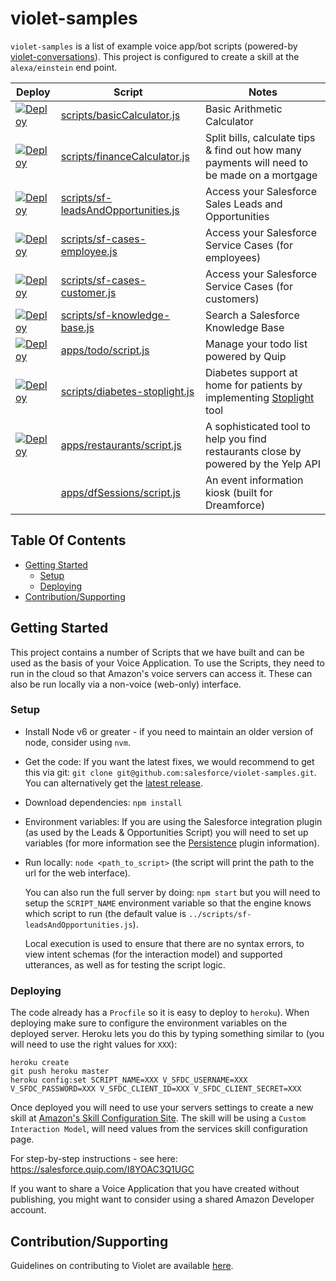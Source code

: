 # violet-samples

`violet-samples` is a list of example voice app/bot scripts (powered-by
  [violet-conversations](https://github.com/salesforce/violet-conversations)). This
project is configured to create a skill at the `alexa/einstein` end point.


| Deploy | Script | Notes |
|---|---|---|
|[![Deploy](https://www.herokucdn.com/deploy/button.svg)](https://heroku.com/deploy?template=https://github.com/salesforce/violet-samples&env[SCRIPT_NAME]=scripts/basicCalculator.js) | [scripts/basicCalculator.js](scripts/basicCalculator.js) | Basic Arithmetic Calculator |
|[![Deploy](https://www.herokucdn.com/deploy/button.svg)](https://heroku.com/deploy?template=https://github.com/salesforce/violet-samples&env[SCRIPT_NAME]=scripts/financeCalculator.js) | [scripts/financeCalculator.js](scripts/financeCalculator.js) | Split bills, calculate tips & find out how many payments will need to be made on a mortgage |
|[![Deploy](https://www.herokucdn.com/deploy/button.svg)](https://heroku.com/deploy?template=https://github.com/salesforce/violet-samples&env[SCRIPT_NAME]=scripts/sf-leadsAndOpportunities.js) | [scripts/sf-leadsAndOpportunities.js](scripts/sf-leadsAndOpportunities.js) | Access your Salesforce Sales Leads and Opportunities |
|[![Deploy](https://www.herokucdn.com/deploy/button.svg)](https://heroku.com/deploy?template=https://github.com/salesforce/violet-samples&env[SCRIPT_NAME]=scripts/sf-cases-employee.js) | [scripts/sf-cases-employee.js](scripts/sf-cases-employee.js) | Access your Salesforce Service Cases (for employees) |
|[![Deploy](https://www.herokucdn.com/deploy/button.svg)](https://heroku.com/deploy?template=https://github.com/salesforce/violet-samples&env[SCRIPT_NAME]=scripts/sf-cases-customer.js) | [scripts/sf-cases-customer.js](scripts/sf-cases-customer.js) | Access your Salesforce Service Cases (for customers) |
|[![Deploy](https://www.herokucdn.com/deploy/button.svg)](https://heroku.com/deploy?template=https://github.com/salesforce/violet-samples&env[SCRIPT_NAME]=scripts/sf-knowledge-base.js) | [scripts/sf-knowledge-base.js](scripts/sf-knowledge-base.js) | Search a Salesforce Knowledge Base |
|[![Deploy](https://www.herokucdn.com/deploy/button.svg)](https://heroku.com/deploy?template=https://github.com/salesforce/violet-samples&env[SCRIPT_NAME]=apps/todo/script.js) | [apps/todo/script.js](apps/todo/script.js) | Manage your todo list powered by Quip |
|[![Deploy](https://www.herokucdn.com/deploy/button.svg)](https://heroku.com/deploy?template=https://github.com/salesforce/violet-samples&env[SCRIPT_NAME]=scripts/diabetes-stoplight.js) | [scripts/diabetes-stoplight.js](scripts/diabetes-stoplight.js) | Diabetes support at home for patients by implementing [Stoplight](https://www.sutterhealth.org/about/spotlight-tools) tool |
|[![Deploy](https://www.herokucdn.com/deploy/button.svg)](https://heroku.com/deploy?template=https://github.com/salesforce/violet-samples&env[SCRIPT_NAME]=apps/restaurants/script.js) | [apps/restaurants/script.js](apps/restaurants/script.js) | A sophisticated tool to help you find restaurants close by powered by the Yelp API |
||[apps/dfSessions/script.js](apps/dfSessions/script.js) | An event information kiosk (built for Dreamforce) |


## Table Of Contents

* [Getting Started](#getting-started)
  * [Setup](#setup)
  * [Deploying](#deploying)
* [Contribution/Supporting](#contributionsupporting)


## Getting Started

This project contains a number of Scripts that we have built and can be used as the basis of your Voice Application. To use the Scripts, they need to run in the cloud so that Amazon's voice servers can access it. These can also be run locally via a non-voice (web-only) interface.

### Setup

* Install Node v6 or greater - if you need to maintain an older version of node, consider using `nvm`.

* Get the code: If you want the latest fixes, we would recommend to get this via git: `git clone git@github.com:salesforce/violet-samples.git`. You can alternatively get the [latest release](https://github.com/salesforce/violet-samples/releases/latest).

* Download dependencies: `npm install`

* Environment variables: If you are using the Salesforce integration plugin (as used by the Leads & Opportunities Script) you will need to set up variables (for more information see
the [Persistence](https://github.com/salesforce/violet-conversations#persistence) plugin information).

* Run locally: `node <path_to_script>` (the script will print the path to the
url for the web interface).

    You can also run the full server by doing: `npm start` but you will need to
setup the `SCRIPT_NAME` environment variable so that the engine knows which
script to run (the default value is `../scripts/sf-leadsAndOpportunities.js`).

    Local execution is used to ensure that there are no syntax errors, to view
intent schemas (for the interaction model) and supported utterances, as well as
for testing the script logic.


### Deploying

The code already has a `Procfile` so it is easy to deploy to `heroku`). When deploying make sure to configure the environment variables on the deployed server. Heroku lets you do this by typing something similar to (you will need to use the right values for `XXX`):
```
heroku create
git push heroku master
heroku config:set SCRIPT_NAME=XXX V_SFDC_USERNAME=XXX V_SFDC_PASSWORD=XXX V_SFDC_CLIENT_ID=XXX V_SFDC_CLIENT_SECRET=XXX
```

Once deployed you will need to use your servers settings to create a new skill at [Amazon's Skill Configuration Site](https://developer.amazon.com/edw/home.html#/skills/list). The skill will be
using a `Custom Interaction Model`, will need values from the services skill
configuration page.

For step-by-step instructions - see here: https://salesforce.quip.com/I8YOAC3Q1UGC

If you want to share a Voice Application that you have created without publishing, you might want to consider using a shared Amazon Developer account.

## Contribution/Supporting

Guidelines on contributing to Violet are available [here](http://helloviolet.ai/docs/contributing).
